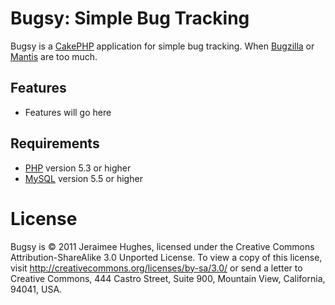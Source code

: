 Bugsy: Simple Bug Tracking
==========================
Bugsy is a [CakePHP][cakephp] application for simple bug tracking. When [Bugzilla][bugzilla] or [Mantis][mantis] are too much.

Features
--------

* Features will go here

Requirements
------------

* [PHP][php] version 5.3 or higher
* [MySQL][mysql] version 5.5 or higher

License
=======
Bugsy is © 2011 Jeraimee Hughes, licensed under the Creative Commons Attribution-ShareAlike 3.0 Unported License. To view a copy of this license, visit http://creativecommons.org/licenses/by-sa/3.0/ or send a letter to Creative Commons, 444 Castro Street, Suite 900, Mountain View, California, 94041, USA.

[cakephp]: http://cakephp.org/
[bugzilla]: http://www.bugzilla.org/
[mantis]: http://www.mantisbt.org/
[php]: http://php.net/
[mysql]: http://mysql.com/
